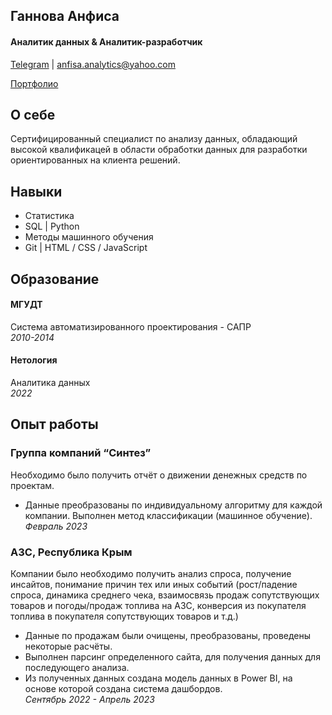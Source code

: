 ## Ганнова Анфиса
#### Аналитик данных & Аналитик-разработчик
[Telegram](https://t.me/anfisso) | [anfisa.analytics@yahoo.com](https://mail.yahoo.com)

[Портфолио](https://github.com/AnfisaAnalytics/myProfile/tree/main/portfolio)

## О себе
Сертифицированный специалист по анализу данных, обладающий высокой квалификацей в области обработки данных для разработки ориентированных на клиента решений.

## Навыки
* Статистика
* SQL | Python
* Методы машинного обучения
* Git | HTML / CSS / JavaScript

## Образование
#### МГУДТ
Система автоматизированного проектирования - САПР  
*2010-2014*  

####  Нетология
Аналитика данных  
*2022*


## Oпыт работы
### Группа компаний “Cинтез”
Необходимо было получить отчёт о движении денежных средств по проектам.
- Данные преобразованы по индивидуальному алгоритму для каждой компании. 
Выполнен метод классификации (машинное обучение).    
*Февраль 2023*  
###  АЗС, Республика Крым 
Компании было необходимо получить анализ спроса, получение инсайтов, понимание причин тех или иных событий 
(рост/падение спроса, динамика среднего чека, взаимосвязь продаж сопутствующих товаров и погоды/продаж 
топлива на АЗС, конверсия из покупателя топлива в покупателя сопутствующих товаров и т.д.)

- Данные по продажам были очищены, преобразованы, проведены некоторые расчёты.
- Выполнен парсинг определенного сайта, для получения данных для последующего анализа. 
- Из полученных данных создана модель данных в Power BI, на основе которой создана система дашбордов.  
*Сентябрь 2022 - Апрель 2023*

